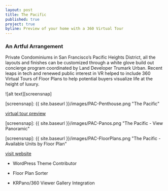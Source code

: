 ```yaml
---
layout: post
title: The Pacific
published: true
project: true
byline: Preview of your home with a 360 Virtual Tour
---
```


### An Artful Arrangement 

Private Condominiums in San Francisco’s Pacific Heights District, all the layouts and finishes can be customized through a white glove build out concierge program coordinated by Land Developer Trumark Urban. Recent leaps in tech and renewed public interest in VR helped to include 360 Virtual Tours of Floor Plans to help potential buyers visualize life at the height of luxury.

![alt text][screensnap]

[screensnap]: {{ site.baseurl }}/images/PAC-Penthouse.png "The Pacific"

<a href="http://thepacificheights.com/pac-panos/grand-penthouse.html" target="_blank">virtual tour preview</a>

[screensnap]: {{ site.baseurl }}/images/PAC-Panos.png "The Pacific - View Panoramic"

[screensnap]: {{ site.baseurl }}/images/PAC-FloorPlans.png "The Pacific - Available Units by Floor Plan"

<a href="http://thepacificheights.com/building/" target="_blank">visit website</a>

* WordPress Theme Contributor

* Floor Plan Sorter

* KRPano/360 Viewer Gallery Integration




